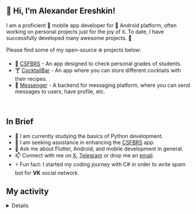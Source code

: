 👋 Hi, I’m Alexander Ereshkin!
--

I am a proficient 📱 mobile app developer for 🤖 Android platform, often working on personal projects just for the joy of it. To date, I have successfully developed many awesome projects. 🚀

Please find some of my open-source ❄️ projects below:

- 🏫 [CSFBRS](https://github.com/AlexEreh/CSFBRS) - An app designed to check personal grades of students.
- 🍸 [CocktailBar](https://github.com/AlexEreh/CocktailBar) - An app where you can store different cocktails with their recipes.
- 💬 [Messenger](https://github.com/AlexEreh/messenger) - A backend for messaging platform, where you can send messages to users, have profile, etc.
<br/>

In Brief
--

- 🌱 I am currently studying the basics of Python development.
- 🤔 I am seeking assistance in enhancing the [CSFBRS](https://github.com/AlexEreh/CSFBRS) app.
- 💬 Ask me about Flutter, Android, and mobile development in general.
- 📫 Connect with me on [X](https://x.com/AlexEreh), [Telegram](https://t.me/alexereh) or drop me an [email](mailto:xcode111@mail.ru).
- ⚡ Fun fact: I started my coding journey with C# in order to write spam bot for **VK** social network.

My activity
--

<details>
  
![GitHub Streak](https://streak-stats.demolab.com/?user=AlexEreh)    

![Top Languages](https://github-readme-stats-gamma-woad-31.vercel.app/api/top-langs/?username=AlexEreh&layout=compact)

</details>

